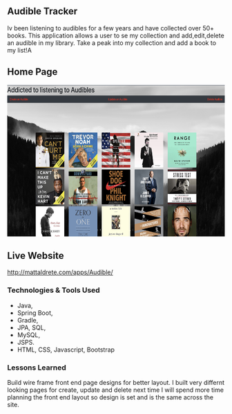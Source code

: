 ## Audible Tracker

Iv been listening to audibles for a few years and have collected over 50+ books.
This application allows a user to se my collection and add,edit,delete an audible in my library.
Take a peak into my collection and add a book to my list!A

## Home Page

<img src="images/AudibleHomePage.png" height="350">

## Live Website

http://mattaldrete.com/apps/Audible/

### Technologies & Tools Used

- Java,
- Spring Boot,
- Gradle,
- JPA, SQL,
- MySQL,
- JSPS.
- HTML, CSS, Javascript, Bootstrap

### Lessons Learned

Build wire frame front end page designs for better layout. I built very differnt looking pages for create, update and delete next time I will spend more time planning the front end layout so design is set and is the same across the site.
